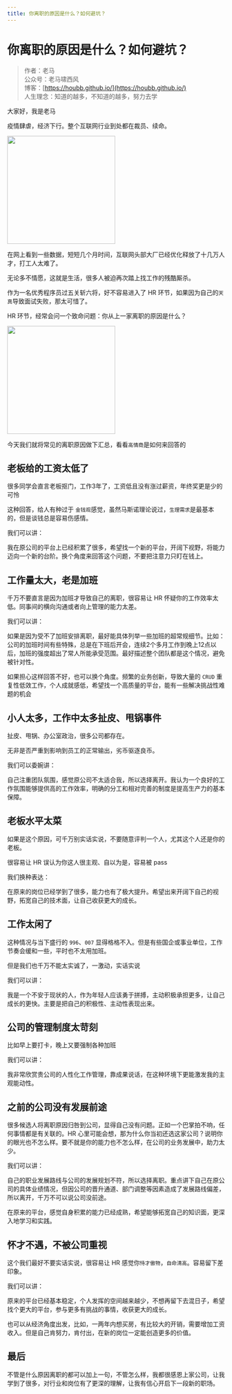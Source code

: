 ```yaml
---
title: 你离职的原因是什么？如何避坑？
---
```


#  你离职的原因是什么？如何避坑？

> 作者：老马
> <br/>公众号：老马啸西风
> <br/> 博客：[https://houbb.github.io/](https://houbb.github.io/)
> <br/> 人生理念：知道的越多，不知道的越多，努力去学



大家好，我是老马

疫情肆虐，经济下行。整个互联网行业到处都在裁员、续命。

<div align="left">
    <img src="https://houbb.github.io/images/interview/skill/6-2.jpeg" width="250px">
</div>

在网上看到一些数据，短短几个月时间，互联网头部大厂已经优化释放了十几万人才，打工人太难了。

无论多不情愿，这就是生活，很多人被迫再次踏上找工作的残酷厮杀。

作为一名优秀程序员过五关斩六将，好不容易进入了 HR 环节，如果因为自己的`天真`导致面试失败，那太可惜了。

HR 环节，经常会问一个致命问题：你从上一家离职的原因是什么？

<div align="left">
    <img src="https://houbb.github.io/images/interview/skill/6-3.jpeg" width="250px">
</div>

今天我们就将常见的离职原因做下汇总，看看`高情商`是如何来回答的


## 老板给的工资太低了

很多同学会直言老板抠门，工作3年了，工资低且没有涨过薪资，年终奖更是少的可怜

这种回答，给人有种过于 `金钱观`感觉，虽然马斯诺理论说过，`生理需求`是最基本的，但是谈钱总是容易伤感情。

我们可以讲：

我在原公司的平台上已经积累了很多，希望找一个新的平台，开阔下视野，将能力迈向一个新的台阶。换个角度来回答这个问题，不要把注意力只盯在钱上。



## 工作量太大，老是加班

千万不要直言是因为加班才导致自己的离职，很容易让 HR 怀疑你的工作效率太低。同事间的横向沟通或者向上管理的能力太差。

我们可以讲：

如果是因为受不了加班安排离职，最好能具体列举一些加班的超常规细节。比如：公司的加班时间有些特殊，总是在下班后开会，连续2个多月工作到晚上12点以后，加班的强度超出了常人所能承受范围。最好描述整个团队都是这个情况，避免被针对性。

如果担心这样回答不好，也可以换个角度。频繁的业务创新，导致大量的 `CRUD` 重复性低效工作，个人成就感低，希望找一个高质量的平台，能有一些解决挑战性难题的机会


## 小人太多，工作中太多扯皮、甩锅事件

扯皮、甩锅、办公室政治，很多公司都存在。

无非是否严重到影响到员工的正常输出，劣币驱逐良币。

我们可以委婉讲：

自己注重团队氛围，感觉原公司不太适合我，所以选择离开。我认为一个良好的工作氛围能够提供高的工作效率，明确的分工和相对完善的制度是提高生产力的基本保障。


## 老板水平太菜

如果是这个原因，可千万别实话实说，不要随意评判一个人，尤其这个人还是你的老板。

很容易让 HR 误认为你这人很主观、自以为是，容易被 pass

我们换种表达：

在原来的岗位已经学到了很多，能力也有了极大提升。希望出来开阔下自己的视野，拓宽自己的技术面，让自己收获更大的成长。

## 工作太闲了

这种情况与当下盛行的 `996`、`007` 显得格格不入。但是有些国企或事业单位，工作节奏会缓和一些，平时也不太用加班。

但是我们也千万不能太实诚了，一激动，实话实说

我们可以讲：

我是一个不安于现状的人，作为年轻人应该勇于拼搏，主动积极承担更多，让自己成长的更快。主要是把自己的积极性、主动性表现出来。


## 公司的管理制度太苛刻

比如早上要打卡，晚上又要强制各种加班

我们可以讲：

我非常欣赏贵公司的人性化工作管理，靠成果说话，在这种环境下更能激发我的主观能动性。


## 之前的公司没有发展前途

很多候选人将离职原因归咎到公司，显得自己没有问题。正如一个巴掌拍不响，任何事情都是有关联的。HR 心里可能会想，那为什么你当初还选这家公司？说明你的眼光也不怎么样。要不就是你的能力也不怎么样，在公司的业务发展中，助力太少。

我们可以讲：

自己的职业发展路线与公司的发展规划不符，所以选择离职。重点讲下自己在原公司的具体业绩情况，但因公司的晋升通道、部门调整等因素造成了发展路线偏差，所以离开，千万不可以说公司没前途。


在原来的平台，感觉自身积累的能力已经成熟，希望能够拓宽自己的知识面，更深入地学习和实践。


## 怀才不遇，不被公司重视

这个我们最好不要实话实说，很容易让 HR 感觉你`恃才傲物`，`自命清高`。容易留下差印象。

我们可以讲：

原来的平台已经基本稳定，个人发挥的空间越来越少，不想再留下去混日子，希望找个更大的平台，参与更多有挑战的事情，收获更大的成长。

也可以从经济角度出发，比如，一两年内想买房，有比较大的开销，需要增加工资收入。但是自己肯努力，肯付出，在新的岗位一定能创造更多的价值。


## 最后

不管是什么原因离职的都可以加上一句，不管怎么样，我都很感恩上家公司，让我学到了很多，对行业和岗位有了更深的理解，让我有信心开启下一段新的职场。


